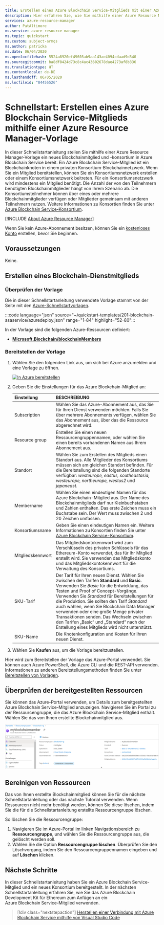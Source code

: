 ```yaml
---
title: Erstellen eines Azure Blockchain Service-Mitglieds mit einer Azure Resource Manager-Vorlage
description: Hier erfahren Sie, wie Sie mithilfe einer Azure Resource Manager-Vorlage ein Azure Blockchain Service-Mitglied erstellen.
services: azure-resource-manager
author: PatAltimore
ms.service: azure-resource-manager
ms.topic: quickstart
ms.custom: subject-armqs
ms.author: patricka
ms.date: 06/04/2020
ms.openlocfilehash: 5524a8920ef49603ab9aa143ae4094cdaad9d340
ms.sourcegitcommit: ba8df8424d73c8c4ac43602678dae4273af8b336
ms.translationtype: HT
ms.contentlocale: de-DE
ms.lasthandoff: 06/05/2020
ms.locfileid: "84456526"
---
```

# <a name="quickstart-create-an-azure-blockchain-service-member-using-an-azure-resource-manager-template"></a>Schnellstart: Erstellen eines Azure Blockchain Service-Mitglieds mithilfe einer Azure Resource Manager-Vorlage

In dieser Schnellstartanleitung stellen Sie mithilfe einer Azure Resource Manager-Vorlage ein neues Blockchainmitglied und -konsortium in Azure Blockchain Service bereit. Ein Azure Blockchain Service-Mitglied ist ein Blockchainknoten in einem privaten Konsortium-Blockchainnetzwerk. Wenn Sie ein Mitglied bereitstellen, können Sie ein Konsortiumsnetzwerk erstellen oder einem Konsortiumsnetzwerk beitreten. Für ein Konsortiumsnetzwerk wird mindestens ein Mitglied benötigt. Die Anzahl der von den Teilnehmern benötigten Blockchainmitglieder hängt von Ihrem Szenario ab. Die Konsortiumsteilnehmer können über eines oder mehrere Blockchainmitglieder verfügen oder Mitglieder gemeinsam mit anderen Teilnehmern nutzen. Weitere Informationen zu Konsortien finden Sie unter [Azure Blockchain Service-Konsortium](consortium.md).

[!INCLUDE [About Azure Resource Manager](../../../includes/resource-manager-quickstart-introduction.md)]

Wenn Sie kein Azure-Abonnement besitzen, können Sie ein [kostenloses Konto](https://azure.microsoft.com/free/) erstellen, bevor Sie beginnen.

## <a name="prerequisites"></a>Voraussetzungen

Keine.

## <a name="create-a-blockchain-service-member"></a>Erstellen eines Blockchain-Dienstmitglieds

### <a name="review-the-template"></a>Überprüfen der Vorlage

Die in dieser Schnellstartanleitung verwendete Vorlage stammt von der Seite mit den [Azure-Schnellstartvorlagen](https://azure.microsoft.com/resources/templates/201-blockchain-asaservice/).

:::code language="json" source="~/quickstart-templates/201-blockchain-asaservice/azuredeploy.json" range="1-84" highlight="52-80":::

In der Vorlage sind die folgenden Azure-Ressourcen definiert:

* [**Microsoft.Blockchain/blockchainMembers**](/azure/templates/microsoft.blockchain/blockchainmembers)

### <a name="deploy-the-template"></a>Bereitstellen der Vorlage

1. Wählen Sie den folgenden Link aus, um sich bei Azure anzumelden und eine Vorlage zu öffnen.

    [![In Azure bereitstellen](../../media/template-deployments/deploy-to-azure.svg)](https://portal.azure.com/#create/Microsoft.Template/uri/https%3A%2F%2Fraw.githubusercontent.com%2FAzure%2Fazure-quickstart-templates%2Fmaster%2F201-blockchain-asaservice%2Fazuredeploy.json)

1. Geben Sie die Einstellungen für das Azure Blockchain-Mitglied an:

    Einstellung | BESCHREIBUNG
    --------|------------
    Subscription | Wählen Sie das Azure-Abonnement aus, das Sie für Ihren Dienst verwenden möchten. Falls Sie über mehrere Abonnements verfügen, wählen Sie das Abonnement aus, über das die Ressource abgerechnet wird.
    Resource group | Erstellen Sie einen neuen Ressourcengruppennamen, oder wählen Sie einen bereits vorhandenen Namen aus Ihrem Abonnement aus.
    Standort | Wählen Sie zum Erstellen des Mitglieds einen Standort aus. Alle Mitglieder des Konsortiums müssen sich am gleichen Standort befinden. Für die Bereitstellung sind die folgenden Standorte verfügbar: *westeurope, eastus, southeastasia, westeurope, northeurope, westus2* und *japaneast*.
    Membername | Wählen Sie einen eindeutigen Namen für das Azure Blockchain-Mitglied aus. Der Name des Blockchainmitglieds darf nur Kleinbuchstaben und Zahlen enthalten. Das erste Zeichen muss ein Buchstabe sein. Der Wert muss zwischen 2 und 20 Zeichen umfassen.
    Konsortiumsname | Geben Sie einen eindeutigen Namen ein. Weitere Informationen zu Konsortien finden Sie unter [Azure Blockchain Service-Konsortium](consortium.md).
    Mitgliedskennwort | Das Mitgliedskontokennwort wird zum Verschlüsseln des privaten Schlüssels für das Ethereum-Konto verwendet, das für Ihr Mitglied erstellt wird. Sie verwenden das Mitgliedskonto und das Mitgliedskontokennwort für die Verwaltung des Konsortiums.
    SKU-Tarif | Der Tarif für Ihren neuen Dienst. Wählen Sie zwischen den Tarifen **Standard** und **Basic**. Verwenden Sie *Basic* für die Entwicklung, das Testen und Proof of Concept-Vorgänge. Verwenden Sie *Standard* für Bereitstellungen für die Produktion. Sie sollten den Tarif *Standard* auch wählen, wenn Sie Blockchain Data Manager verwenden oder eine große Menge privater Transaktionen senden. Das Wechseln zwischen den Tarifen „Basic“ und „Standard“ nach der Erstellung eines Mitglieds wird nicht unterstützt.
    SKU-Name | Die Knotenkonfiguration und Kosten für Ihren neuen Dienst.

1. Wählen Sie **Kaufen** aus, um die Vorlage bereitzustellen.

  Hier wird zum Bereitstellen der Vorlage das Azure-Portal verwendet. Sie können auch Azure PowerShell, die Azure CLI und die REST-API verwenden. Informationen zu anderen Bereitstellungsmethoden finden Sie unter [Bereitstellen von Vorlagen](../../azure-resource-manager/templates/deploy-powershell.md).

## <a name="review-deployed-resources"></a>Überprüfen der bereitgestellten Ressourcen

Sie können das Azure-Portal verwenden, um Details zum bereitgestellten Azure Blockchain Service-Mitglied anzuzeigen. Navigieren Sie im Portal zu der Ressourcengruppe, die das Azure Blockchain Service-Mitglied enthält. Wählen Sie das von Ihnen erstellte Blockchainmitglied aus.

![Übersichtsdetails zum bereitgestellten Azure Blockchain Service-Mitglied im Azure-Portal](./media/create-member-template/deployed-member.png)

## <a name="clean-up-resources"></a>Bereinigen von Ressourcen

Das von Ihnen erstellte Blockchainmitglied können Sie für die nächste Schnellstartanleitung oder das nächste Tutorial verwenden. Wenn Ressourcen nicht mehr benötigt werden, können Sie diese löschen, indem Sie die für die Schnellstartanleitung erstellte Ressourcengruppe löschen.

So löschen Sie die Ressourcengruppe:

1. Navigieren Sie im Azure-Portal im linken Navigationsbereich zu **Ressourcengruppe**, und wählen Sie die Ressourcengruppe aus, die gelöscht werden soll.
2. Wählen Sie die Option **Ressourcengruppe löschen**. Überprüfen Sie den Löschvorgang, indem Sie den Ressourcengruppennamen eingeben und auf **Löschen** klicken.

## <a name="next-steps"></a>Nächste Schritte

In dieser Schnellstartanleitung haben Sie ein Azure Blockchain Service-Mitglied und ein neues Konsortium bereitgestellt. In der nächsten Schnellstartanleitung erfahren Sie, wie Sie das Azure Blockchain Development Kit für Ethereum zum Anfügen an ein Azure Blockchain Service-Mitglied verwenden.

> [!div class="nextstepaction"]
> [Herstellen einer Verbindung mit Azure Blockchain Service mithilfe von Visual Studio Code](connect-vscode.md)